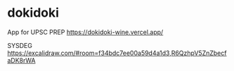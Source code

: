 # dokidoki

App for UPSC PREP https://dokidoki-wine.vercel.app/ 

SYSDEG 
https://excalidraw.com/#room=f34bdc7ee00a59d4a1d3,R6QzhpV5ZnZbecfaDK8rWA
